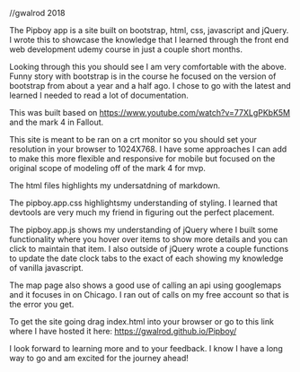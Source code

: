 //gwalrod 2018

The Pipboy app is a site built on bootstrap, html, css, javascript and jQuery. I wrote this to showcase the knowledge that I learned through the front end web development udemy course in just a couple short months.

Looking through this you should see I am very comfortable with the above. Funny story with bootstrap is in the course he focused on the version of bootstrap from about a year and a half ago. I chose to go with the latest and learned I needed to read a lot of documentation.

This was built based on https://www.youtube.com/watch?v=77XLgPKbK5M and the mark 4 in Fallout.

This site is meant to be ran on a crt monitor so you should set your resolution in your browser to 1024X768. I have some approaches I can add to make this more flexible and responsive for mobile but focused on the original scope of modeling off of the mark 4 for mvp.

The html files highlights my undersatdning of markdown.

The pipboy.app.css highlightsmy understanding of styling. I learned that devtools are very much my friend in figuring out the perfect placement.

The pipboy.app.js shows my understanding of jQuery where I built some functionality where you hover over items to show more details and you can click to maintain that item. I also outside of jQuery wrote a couple functions to update the date clock tabs to the exact of each showing my knowledge of vanilla javascript.

The map page also shows a good use of calling an api using googlemaps and it focuses in on Chicago. I ran out of calls on my free account so that is the error you get.

To get the site going drag index.html into your browser or go to this link where I have hosted it here: https://gwalrod.github.io/Pipboy/

I look forward to learning more and to your feedback. I know I have a long way to go and am excited for the journey ahead!